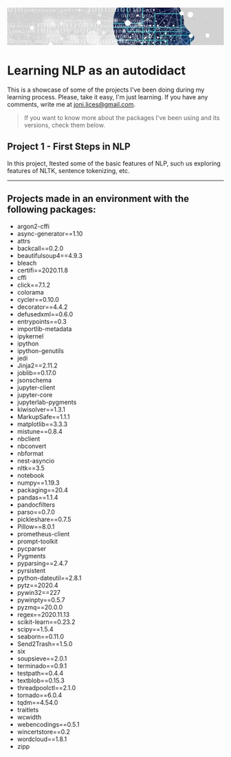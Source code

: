 ![banner](banner.png)

# Learning NLP as an autodidact

This is a showcase of some of the projects I've been doing during my learning process. Please, take it easy, I'm just learning.
If you have any comments, write me at joni.lices@gmail.com. 

> If you want to know more about the packages I've been using and its versions, check them below. 

## Project 1 - First Steps in NLP
In this project, Itested some of the basic features of NLP, such us exploring features of NLTK, sentence tokenizing, etc. 
<hr>

## Projects made in an environment with the following packages:
- argon2-cffi 
- async-generator==1.10
- attrs 
- backcall==0.2.0
- beautifulsoup4==4.9.3
- bleach 
- certifi==2020.11.8
- cffi 
- click==7.1.2
- colorama 
- cycler==0.10.0
- decorator==4.4.2
- defusedxml==0.6.0
- entrypoints==0.3
- importlib-metadata 
- ipykernel 
- ipython 
- ipython-genutils 
- jedi 
- Jinja2==2.11.2
- joblib==0.17.0
- jsonschema 
- jupyter-client
- jupyter-core
- jupyterlab-pygments 
- kiwisolver==1.3.1
- MarkupSafe==1.1.1
- matplotlib==3.3.3
- mistune==0.8.4
- nbclient 
- nbconvert 
- nbformat 
- nest-asyncio 
- nltk==3.5
- notebook 
- numpy==1.19.3
- packaging==20.4
- pandas==1.1.4
- pandocfilters 
- parso==0.7.0
- pickleshare==0.7.5
- Pillow==8.0.1
- prometheus-client
- prompt-toolkit 
- pycparser
- Pygments 
- pyparsing==2.4.7
- pyrsistent 
- python-dateutil==2.8.1
- pytz==2020.4
- pywin32==227
- pywinpty==0.5.7
- pyzmq==20.0.0
- regex==2020.11.13
- scikit-learn==0.23.2
- scipy==1.5.4
- seaborn==0.11.0
- Send2Trash==1.5.0
- six
- soupsieve==2.0.1
- terminado==0.9.1
- testpath==0.4.4
- textblob==0.15.3
- threadpoolctl==2.1.0
- tornado==6.0.4
- tqdm==4.54.0
- traitlets
- wcwidth 
- webencodings==0.5.1
- wincertstore==0.2
- wordcloud==1.8.1
- zipp 


